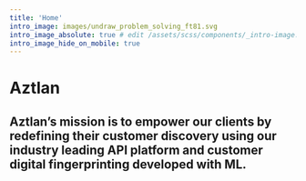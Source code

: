 ```yaml
---
title: 'Home'
intro_image: images/undraw_problem_solving_ft81.svg
intro_image_absolute: true # edit /assets/scss/components/_intro-image.scss for full control
intro_image_hide_on_mobile: true
---
```


# Aztlan

## Aztlan’s mission is to empower our clients by redefining their customer discovery using our industry leading API platform and customer digital fingerprinting developed with ML.

